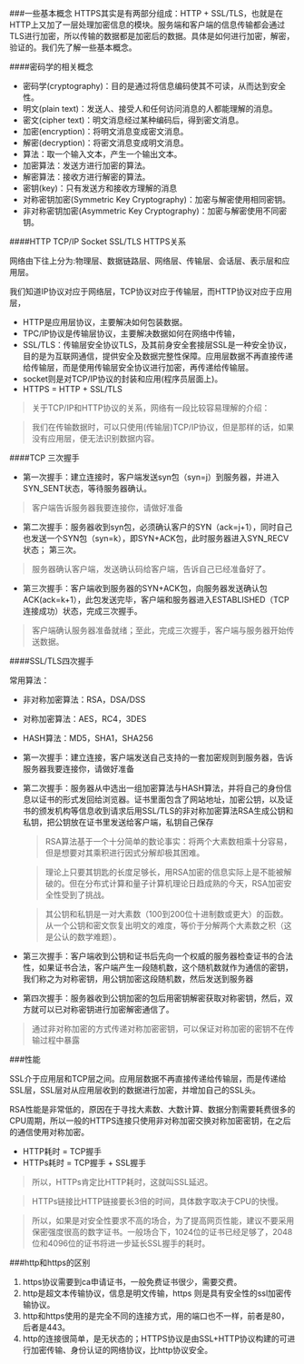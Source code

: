 ###一些基本概念
HTTPS其实是有两部分组成：HTTP + SSL/TLS，也就是在HTTP上又加了一层处理加密信息的模块。服务端和客户端的信息传输都会通过TLS进行加密，所以传输的数据都是加密后的数据。具体是如何进行加密，解密，验证的。我们先了解一些基本概念。

####密码学的相关概念

* 密码学(cryptography)：目的是通过将信息编码使其不可读，从而达到安全性。
* 明文(plain text)：发送人、接受人和任何访问消息的人都能理解的消息。
* 密文(cipher text)：明文消息经过某种编码后，得到密文消息。
* 加密(encryption)：将明文消息变成密文消息。
* 解密(decryption)：将密文消息变成明文消息。
* 算法：取一个输入文本，产生一个输出文本。
* 加密算法：发送方进行加密的算法。
* 解密算法：接收方进行解密的算法。
* 密钥(key)：只有发送方和接收方理解的消息
* 对称密钥加密(Symmetric Key Cryptography)：加密与解密使用相同密钥。
* 非对称密钥加密(Asymmetric Key Cryptography)：加密与解密使用不同密钥。


####HTTP TCP/IP Socket  SSL/TLS HTTPS关系

网络由下往上分为:物理层、数据链路层、网络层、传输层、会话层、表示层和应用层。

我们知道IP协议对应于网络层，TCP协议对应于传输层，而HTTP协议对应于应用层，


* HTTP是应用层协议，主要解决如何包装数据。
* TPC/IP协议是传输层协议，主要解决数据如何在网络中传输，
* SSL/TLS：传输层安全协议TLS，及其前身安全套接层SSL是一种安全协议，目的是为互联网通信，提供安全及数据完整性保障。应用层数据不再直接传递给传输层，而是使用传输层安全协议进行加密，再传递给传输层。
* socket则是对TCP/IP协议的封装和应用(程序员层面上)。
* HTTPS = HTTP + SSL/TLS

>关于TCP/IP和HTTP协议的关系，网络有一段比较容易理解的介绍：

>我们在传输数据时，可以只使用(传输层)TCP/IP协议，但是那样的话，如果没有应用层，便无法识别数据内容。

####TCP 三次握手

* 第一次握手：建立连接时，客户端发送syn包（syn=j）到服务器，并进入SYN_SENT状态，等待服务器确认。
>客户端告诉服务器我要连接你，请做好准备


* 第二次握手：服务器收到syn包，必须确认客户的SYN（ack=j+1），同时自己也发送一个SYN包（syn=k），即SYN+ACK包，此时服务器进入SYN_RECV状态；
第三次。
>服务器确认客户端，发送确认码给客户端，告诉自己已经准备好了。

* 第三次握手：客户端收到服务器的SYN+ACK包，向服务器发送确认包ACK(ack=k+1），此包发送完毕，客户端和服务器进入ESTABLISHED（TCP连接成功）状态，完成三次握手。
>客户端确认服务器准备就绪；至此，完成三次握手，客户端与服务器开始传送数据。


####SSL/TLS四次握手

常用算法：

* 非对称加密算法：RSA，DSA/DSS 
* 对称加密算法：AES，RC4，3DES 
* HASH算法：MD5，SHA1，SHA256

* 第一次握手：建立连接，客户端发送自己支持的一套加密规则到服务器，告诉服务器我要连接你，请做好准备
* 第二次握手：服务器从中选出一组加密算法与HASH算法，并将自己的身份信息以证书的形式发回给浏览器。证书里面包含了网站地址，加密公钥，以及证书的颁发机构等信息收到请求后用SSL/TLS的非对称加密算法RSA生成公钥和私钥，把公钥放在证书里发送给客户端，私钥自己保存


	>RSA算法基于一个十分简单的数论事实：将两个大素数相乘十分容易，但是想要对其乘积进行因式分解却极其困难。
	
	>理论上只要其钥匙的长度足够长，用RSA加密的信息实际上是不能被解破的。但在分布式计算和量子计算机理论日趋成熟的今天，RSA加密安全性受到了挑战。

	>其公钥和私钥是一对大素数（100到200位十进制数或更大）的函数。从一个公钥和密文恢复出明文的难度，等价于分解两个大素数之积（这是公认的数学难题）。
 
* 第三次握手：客户端收到公钥和证书后先向一个权威的服务器检查证书的合法性，如果证书合法，客户端产生一段随机数，这个随机数就作为通信的密钥，我们称之为对称密钥，用公钥加密这段随机数，然后发送到服务器
* 第四次握手：服务器收到公钥加密的包后用密钥解密获取对称密钥，然后，双方就可以已对称密钥进行加密解密通信了。



>通过非对称加密的方式传递对称加密密钥，可以保证对称加密的密钥不在传输过程中暴露






###性能



SSL介于应用层和TCP层之间。应用层数据不再直接传递给传输层，而是传递给SSL层，SSL层对从应用层收到的数据进行加密，并增加自己的SSL头。

RSA性能是非常低的，原因在于寻找大素数、大数计算、数据分割需要耗费很多的CPU周期，所以一般的HTTPS连接只使用非对称加密交换对称加密密钥，在之后的通信使用对称加密。



* HTTP耗时 = TCP握手
* HTTPs耗时 = TCP握手 + SSL握手

>所以，HTTPs肯定比HTTP耗时，这就叫SSL延迟。

>HTTPs链接比HTTP链接要长3倍的时间，具体数字取决于CPU的快慢。

>所以，如果是对安全性要求不高的场合，为了提高网页性能，建议不要采用保密强度很高的数字证书。一般场合下，1024位的证书已经足够了，2048位和4096位的证书将进一步延长SSL握手的耗时。

###http和https的区别
1. https协议需要到ca申请证书，一般免费证书很少，需要交费。
2. http是超文本传输协议，信息是明文传输，https 则是具有安全性的ssl加密传输协议。
3. http和https使用的是完全不同的连接方式，用的端口也不一样，前者是80，后者是443。
4. http的连接很简单，是无状态的；HTTPS协议是由SSL+HTTP协议构建的可进行加密传输、身份认证的网络协议，比http协议安全。